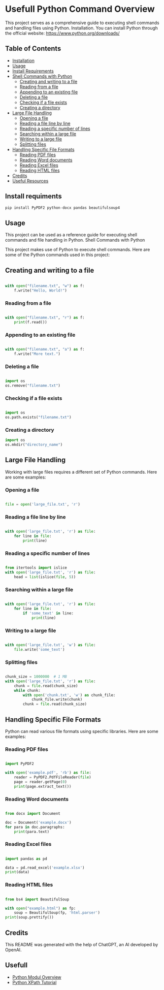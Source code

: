 # Usefull Python Command Overview

This project serves as a comprehensive guide to executing shell commands and handling files using Python.
Installation. You can install Python through the official website: https://www.python.org/downloads/

## Table of Contents

- [Installation](#installation-requiments)
- [Usage](#usage)
- [Install Requirements](#install-requirements)
- [Shell Commands with Python](#shell-commands-with-python)
  - [Creating and writing to a file](#creating-and-writing-to-a-file)
  - [Reading from a file](#reading-from-a-file)
  - [Appending to an existing file](#appending-to-an-existing-file)
  - [Deleting a file](#deleting-a-file)
  - [Checking if a file exists](#checking-if-a-file-exists)
  - [Creating a directory](#creating-a-directory)
- [Large File Handling](#large-file-handling)
  - [Opening a file](#opening-a-file)
  - [Reading a file line by line](#reading-a-file-line-by-line)
  - [Reading a specific number of lines](#reading-a-specific-number-of-lines)
  - [Searching within a large file](#searching-within-a-large-file)
  - [Writing to a large file](#writing-to-a-large-file)
  - [Splitting files](#splitting-files)
- [Handling Specific File Formats](#handling-specific-file-formats)
  - [Reading PDF files](#reading-pdf-files)
  - [Reading Word documents](#reading-word-documents)
  - [Reading Excel files](#reading-excel-files)
  - [Reading HTML files](#reading-html-files)
- [Credits](#credits)
- [Useful Resources](#useful-resources)





## Install requiments
```python
pip install PyPDF2 python-docx pandas beautifulsoup4
```
## Usage
This project can be used as a reference guide for executing shell commands and file handling in Python.
Shell Commands with Python

This project makes use of Python to execute shell commands. Here are some of the Python commands used in this project:

## Creating and writing to a file

```python

with open("filename.txt", "w") as f:
    f.write("Hello, World!")
```
### Reading from a file

```python

with open("filename.txt", "r") as f:
    print(f.read())
```
### Appending to an existing file

```python

with open("filename.txt", "a") as f:
    f.write("More text.")
```
### Deleting a file

```python

import os
os.remove("filename.txt")
```
### Checking if a file exists

```python

import os
os.path.exists("filename.txt")
```
### Creating a directory

```python
import os
os.mkdir("directory_name")
```
## Large File Handling

Working with large files requires a different set of Python commands. Here are some examples:

### Opening a file

```python

file = open('large_file.txt', 'r')
```
### Reading a file line by line

```python

with open('large_file.txt', 'r') as file:
    for line in file:
        print(line)
```
### Reading a specific number of lines

```python

from itertools import islice
with open('large_file.txt', 'r') as file:
    head = list(islice(file, 5))
```
### Searching within a large file

```python

with open('large_file.txt', 'r') as file:
    for line in file:
        if 'some_text' in line:
            print(line)
```
### Writing to a large file

```python

with open('large_file.txt', 'w') as file:
    file.write('some_text')
```
### Splitting files

```python

chunk_size = 1000000  # 1 MB
with open('large_file.txt', 'r') as file:
    chunk = file.read(chunk_size)
    while chunk:
        with open('chunk.txt', 'w') as chunk_file:
            chunk_file.write(chunk)
        chunk = file.read(chunk_size)
```
## Handling Specific File Formats

Python can read various file formats using specific libraries. Here are some examples:

### Reading PDF files

```python

import PyPDF2

with open('example.pdf', 'rb') as file:
    reader = PyPDF2.PdfFileReader(file)
    page = reader.getPage(0)
    print(page.extract_text())
```
### Reading Word documents

```python

from docx import Document

doc = Document('example.docx')
for para in doc.paragraphs:
    print(para.text)
```
### Reading Excel files

```python

import pandas as pd

data = pd.read_excel('example.xlsx')
print(data)
```
### Reading HTML files

```python

from bs4 import BeautifulSoup

with open("example.html") as fp:
    soup = BeautifulSoup(fp, 'html.parser')
print(soup.prettify())
```
## Credits
This README was generated with the help of ChatGPT, an AI developed by OpenAI.

## Usefull
- [Python Modul Overview](https://github.com/VolkanSah/Python-Modules-Overview)
- [Python XPath Tutorial](https://github.com/VolkanSah/Python-XPath-Tutorial)
